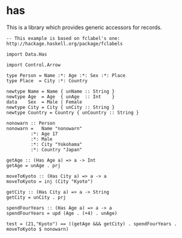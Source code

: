 has
===

This is a library which provides generic accessors for records.

    -- This example is based on fclabel's one: http://hackage.haskell.org/package/fclabels
    
    import Data.Has
    
    import Control.Arrow
    
    type Person = Name :*: Age :*: Sex :*: Place
    type Place  = City :*: Country
    
    newtype Name = Name { unName :: String }
    newtype Age  = Age  { unAge  :: Int    }
    data    Sex  = Male | Female
    newtype City = City { unCity :: String }
    newtype Country = Country { unCountry :: String }
    
    nonowarn :: Person
    nonowarn =   Name "nonowarn"
             :*: Age 17
             :*: Male
             :*: City "Yokohama"
             :*: Country "Japan"
    
    getAge :: (Has Age a) => a -> Int
    getAge = unAge . prj
    
    moveToKyoto :: (Has City a) => a -> a
    moveToKyoto = inj (City "Kyoto")
    
    getCity :: (Has City a) => a -> String
    getCity = unCity . prj
    
    spendFourYears :: (Has Age a) => a -> a
    spendFourYears = upd (Age . (+4) . unAge)
    
    test = (21,"Kyoto") == ((getAge &&& getCity) . spendFourYears . moveToKyoto $ nonowarn)
